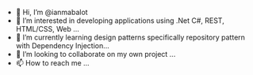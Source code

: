 - 👋 Hi, I’m @ianmabalot
- 👀 I’m interested in developing applications using .Net C#, REST, HTML/CSS, Web ...
- 🌱 I’m currently learning design patterns specifically repository pattern with Dependency Injection...
- 💞️ I’m looking to collaborate on my own project ...
- 📫 How to reach me ...

<!---
ianmabalot/ianmabalot is a ✨ special ✨ repository because its `README.md` (this file) appears on your GitHub profile.
You can click the Preview link to take a look at your changes.
--->
